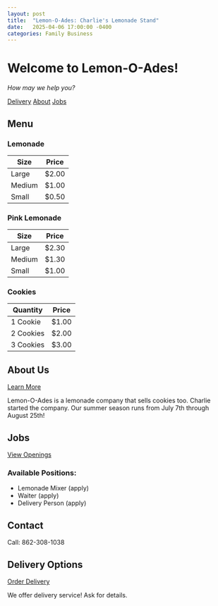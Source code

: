 ```yaml
---
layout: post
title:  "Lemon-O-Ades: Charlie's Lemonade Stand"
date:   2025-04-06 17:00:00 -0400
categories: Family Business
---
```


# Welcome to Lemon-O-Ades!

*How may we help you?*

<div class="navigation">
  <a href="#delivery" class="button">Delivery</a>
  <a href="#about" class="button">About</a>
  <a href="#jobs" class="button">Jobs</a>
</div>

## Menu

### Lemonade
| Size | Price |
|------|-------|
| Large | $2.00 |
| Medium | $1.00 |
| Small | $0.50 |

### Pink Lemonade
| Size | Price |
|------|-------|
| Large | $2.30 |
| Medium | $1.30 |
| Small | $1.00 |

### Cookies
| Quantity | Price |
|----------|-------|
| 1 Cookie | $1.00 |
| 2 Cookies | $2.00 |
| 3 Cookies | $3.00 |

## About Us

<a href="#about" class="button">Learn More</a>

Lemon-O-Ades is a lemonade company that sells cookies too. Charlie started the company. Our summer season runs from July 7th through August 25th!

## Jobs

<a href="#jobs" class="button">View Openings</a>

### Available Positions:
- Lemonade Mixer (apply)
- Waiter (apply)
- Delivery Person (apply)

## Contact

Call: 862-308-1038

## Delivery Options

<a href="#delivery" class="button">Order Delivery</a>

We offer delivery service! Ask for details.